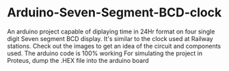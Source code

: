 # Arduino-Seven-Segment-BCD-clock
An arduino project capable of diplaying time in 24Hr format on four single digit Seven segment BCD display. It's similar to the clock used at Railway stations.
Check out the images to get an idea of the circuit and components used.
The arduino code is 100% working
For simulating the project in Proteus, dump the .HEX file into the arduino board

